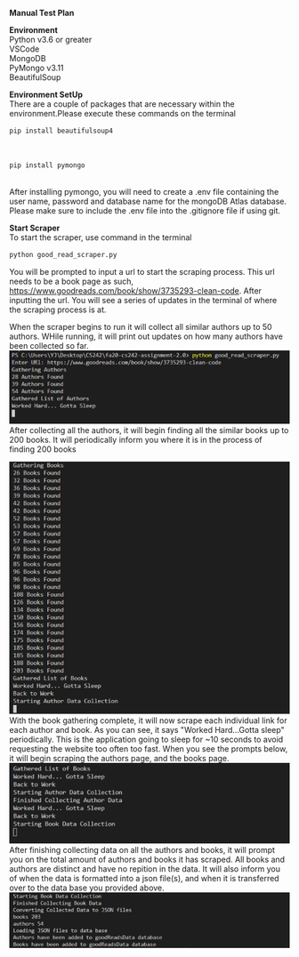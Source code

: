 **Manual Test Plan**

**Environment**<br/>
Python v3.6 or greater<br/>
VSCode<br/>
MongoDB<br/>
PyMongo v3.11<br/>
BeautifulSoup<br/>

**Environment SetUp**<br/>
There are a couple of packages that are necessary within the environment.Please execute these commands on the terminal<br/>

```python
pip install beautifulsoup4
```

<br/>

```python
pip install pymongo
```

<br/>
After installing pymongo, you will need to create a .env file containing the user name, password and database name for the mongoDB Atlas database. Please make sure to include the .env file into the .gitignore file if using git.

<br/>

**Start Scraper**<br/>
To start the scraper, use command in the terminal

```python
python good_read_scraper.py
```

You will be prompted to input a url to start the scraping process.
This url needs to be a book page as such, https://www.goodreads.com/book/show/3735293-clean-code.
After inputting the url. You will see a series of updates in the terminal of where the scraping process is at.<br/>

When the scraper begins to run it will collect all similar authors up to 50 authors. WHile running, it will print out updates on how many authors have been collected so far.
<img src="gatheredAuthors.png" /><br/>
After collecting all the authors, it will begin finding all the similar books up to 200 books. It will periodically inform you where it is in the process of finding 200 books

<img src="gatheredBooks.png" /><br/>
With the book gathering complete, it will now scrape each individual link for each author and book. As you can see, it says "Worked Hard...Gotta sleep" periodically. This is the application going to sleep for ~10 seconds to avoid requesting the website too often too fast.
When you see the prompts below, it will begin scraping the authors page, and the books page.
<br/>
<img src="startingAuthorDataCollection.png"/><br/>
After finishing collecting data on all the authors and books, it will prompt you on the total amount of authors and books it has scraped.
All books and authors are distinct and have no repition in the data.
It will also inform you of when the data is formatted into a json file(s), and when it is transferred over to the data base you provided above.
<br/>
<img src="completed.png" />
